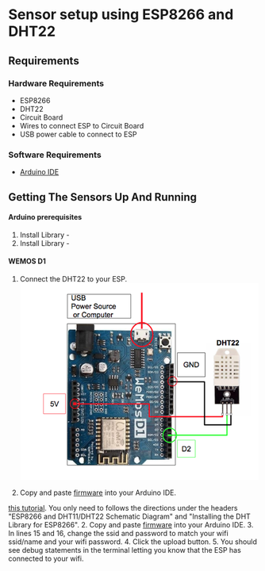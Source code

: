 # Sensor setup using ESP8266 and DHT22

## Requirements

### Hardware Requirements
* ESP8266
* DHT22
* Circuit Board
* Wires to connect ESP to Circuit Board
* USB power cable to connect to ESP

### Software Requirements

* [Arduino IDE](https://www.arduino.cc/en/Main/Software)

## Getting The Sensors Up And Running

#### Arduino prerequisites
1. Install Library - 
2. Install Library -  

#### WEMOS D1

1. Connect the DHT22 to your ESP.  
![WEMOS-D1-DHT22-Schematic](./images/WEMOS-D1-DHT22-Schematic-2.png) 

3. Copy and paste [firmware](https://gitlab.com/german.martinez/black-forest-firmware/blob/master/DHT22Esp.ino) into your Arduino IDE.




[this tutorial](https://randomnerdtutorials.com/esp8266-dht11dht22-temperature-and-humidity-web-server-with-arduino-ide/). You only need to follows the directions under the headers "ESP8266 and DHT11/DHT22 Schematic Diagram" and "Installing the DHT Library for ESP8266".
2. Copy and paste [firmware](https://gitlab.com/german.martinez/black-forest-firmware/blob/master/DHT22Esp.ino) into your Arduino IDE.
3. In lines 15 and 16, change the ssid and password to match your wifi ssid/name and your wifi password.
4. Click the upload button.
5. You should see debug statements in the terminal letting you know that the ESP has connected to your wifi.
